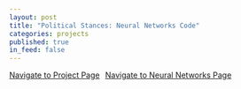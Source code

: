 ```yaml
---
layout: post
title: "Political Stances: Neural Networks Code"
categories: projects
published: true
in_feed: false
---
```

<section>
    <div class="row">
        <div class="col-6 col-12-small">
            <ul class="actions" style="display: flex; gap: 10px; list-style: none; padding: 0;">
                <li><a href="https://nataliermcastro.github.io/projects/2025/01/14/political-stances.html" class="button fit small">Navigate to Project Page</a></li>
		    <li><a href="https://nataliermcastro.github.io/projects/2025/04/24/political-stances-neural-networks.html#method" class="button fit small">Navigate to Neural Networks Page</a></li>
            </ul>
        </div>
    </div> 
</section> 
